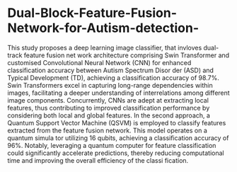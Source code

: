 # Dual-Block-Feature-Fusion-Network-for-Autism-detection-
This study proposes a deep learning image classifier, that invloves dual-track feature fusion net
work architecture comprising Swin Transformer and customised Convolutional Neural
 Network (CNN) for enhanced classification accuracy between Autism Spectrum Disor
der (ASD) and Typical Development (TD), achieving a classification accuracy of 98.7%.
 Swin Transformers excel in capturing long-range dependencies within images, facilitating a deeper understanding of interrelations among different image components. 
 Concurrently, CNNs are adept at extracting local features, thus contributing to improved
 classification performance by considering both local and global features. In the second
 approach, a Quantum Support Vector Machine (QSVM) is employed to classify features
 extracted from the feature fusion network. This model operates on a quantum simula
tor utilizing 16 qubits, achieving a classification accuracy of 96%. Notably, leveraging
 a quantum computer for feature classification could significantly accelerate predictions,
 thereby reducing computational time and improving the overall efficiency of the classi
fication.
